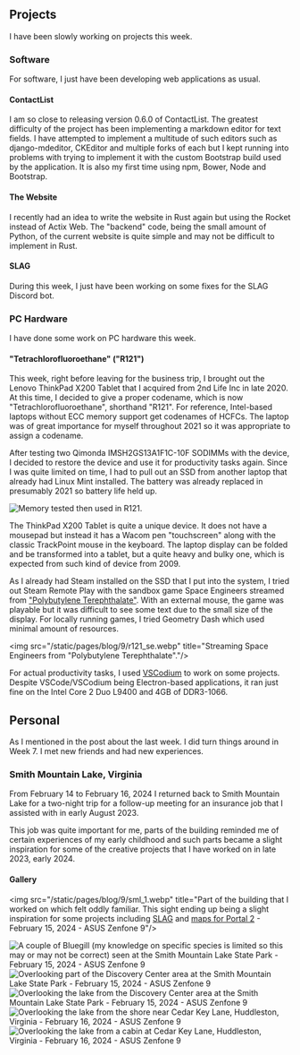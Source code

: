 ## Projects
I have been slowly working on projects this week.

### Software
For software, I just have been developing web applications as usual.

#### ContactList
I am so close to releasing version 0.6.0 of ContactList. The greatest difficulty of the project has been implementing a markdown editor for text fields. I have attempted to implement a multitude of such editors such as django-mdeditor, CKEditor and multiple forks of each but I kept running into problems with trying to implement it with the custom Bootstrap build used by the application. It is also my first time using npm, Bower, Node and Bootstrap.

#### The Website
I recently had an idea to write the website in Rust again but using the Rocket instead of Actix Web. The "backend" code, being the small amount of Python, of the current website is quite simple and may not be difficult to implement in Rust. 

#### SLAG
During this week, I just have been working on some fixes for the SLAG Discord bot.

### PC Hardware
I have done some work on PC hardware this week.

#### "Tetrachlorofluoroethane" ("R121")
This week, right before leaving for the business trip, I brought out the Lenovo ThinkPad X200 Tablet that I acquired from 2nd Life Inc in late 2020. At this time, I decided to give a proper codename, which is now "Tetrachlorofluoroethane", shorthand "R121". For reference, Intel-based laptops without ECC memory support get codenames of HCFCs. The laptop was of great importance for myself throughout 2021 so it was appropriate to assign a codename.

After testing two Qimonda IMSH2GS13A1F1C-10F SODIMMs with the device, I decided to restore the device and use it for productivity tasks again. Since I was quite limited on time, I had to pull out an SSD from another laptop that already had Linux Mint installed. The battery was already replaced in presumably 2021 so battery life held up.


<img src="/static/pages/blog/9/r121_mem.webp" title="Memory tested then used in R121."/>



The ThinkPad X200 Tablet is quite a unique device. It does not have a mousepad but instead it has a Wacom pen "touchscreen" along with the classic TrackPoint mouse in the keyboard. The laptop display can be folded and be transformed into a tablet, but a quite heavy and bulky one, which is expected from such kind of device from 2009. 

As I already had Steam installed on the SSD that I put into the system, I tried out Steam Remote Play with the sandbox game Space Engineers streamed from ["Polybutylene Terephthalate"](/projects/pc_pbt/). With an external mouse, the game was playable but it was difficult to see some text due to the small size of the display. For locally running games, I tried Geometry Dash which used minimal amount of resources.


<img src="/static/pages/blog/9/r121_se.webp" title="Streaming Space Engineers from "Polybutylene Terephthalate"."/>


For actual productivity tasks, I used [VSCodium](https://vscodium.com/) to work on some projects. Despite VSCode/VSCodium being Electron-based applications, it ran just fine on the Intel Core 2 Duo L9400 and 4GB of DDR3-1066.

## Personal
As I mentioned in the post about the last week. I did turn things around in Week 7. I met new friends and had new experiences. 

### Smith Mountain Lake, Virginia
From February 14 to February 16, 2024 I returned back to Smith Mountain Lake for a two-night trip for a follow-up meeting for an insurance job that I assisted with in early August 2023. 

This job was quite important for me, parts of the building reminded me of certain experiences of my early childhood and such parts became a slight inspiration for some of the creative projects that I have worked on in late 2023, early 2024. 

#### Gallery



<img src="/static/pages/blog/9/sml_1.webp" title="Part of the building that I worked on which felt oddly familiar. This sight ending up being a slight inspiration for some projects including <a href="/projects/slag/">SLAG</a> and <a href="/projects/p2maps/">maps for Portal 2</a> - February 15, 2024 - ASUS Zenfone 9"/>



<img src="/static/pages/blog/9/sml_2.webp" title="A couple of Bluegill (my knowledge on specific species is limited so this may or may not be correct) seen at the Smith Mountain Lake State Park - February 15, 2024 - ASUS Zenfone 9"/>



<img src="/static/pages/blog/9/sml_3.webp" title="Overlooking part of the Discovery Center area at the Smith Mountain Lake State Park - February 15, 2024 - ASUS Zenfone 9"/>



<img src="/static/pages/blog/9/sml_4.webp" title="Overlooking the lake from the Discovery Center area at the Smith Mountain Lake State Park - February 15, 2024 - ASUS Zenfone 9"/>



<img src="/static/pages/blog/9/sml_5.webp" title="Overlooking the lake from the shore near Cedar Key Lane, Huddleston, Virginia - February 16, 2024 - ASUS Zenfone 9"/>



<img src="/static/pages/blog/9/sml_6.webp" title="Overlooking the lake from a cabin at Cedar Key Lane, Huddleston, Virginia - February 16, 2024 - ASUS Zenfone 9"/>
